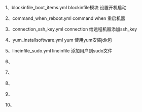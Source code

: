 1、blockinfile_boot_items.yml   blockinfile模块 设置开机启动

2、command_when_reboot.yml      command when 重启机器

3、connection_ssh_key.yml       connection 给远程机器添加ssh_key

4、yum_installsoftware.yml      yum 使用yum安装jdk包

5、lineinfile_sudo.yml          lineinfile 添加用户到sudo文件

6、

7、

8、

9、

10、
